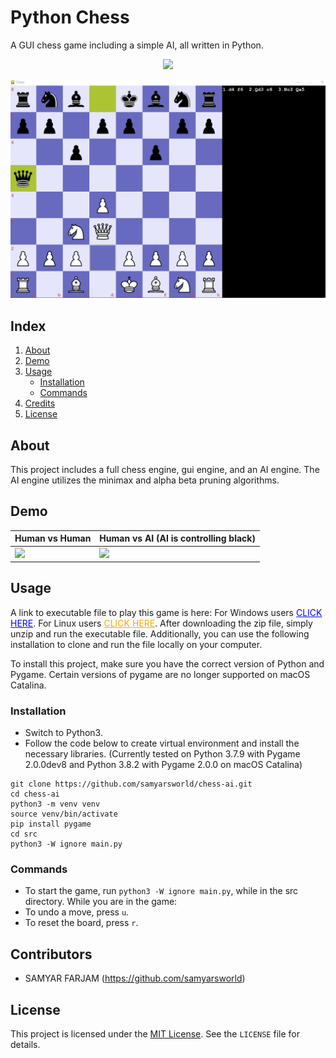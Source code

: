 # Python Chess
A GUI chess game including a simple AI, all written in Python.
<p align="center"><img src="https://media.giphy.com/media/v1.Y2lkPTc5MGI3NjExZWM4ZDAwYzg2OGJhNWNkZmIzMTUzZTc5NzZiNjEwMmZkYTdhNjU3NyZlcD12MV9pbnRlcm5hbF9naWZzX2dpZklkJmN0PWc/UemgyvVLgpZdmFz1AO/giphy.gif" width="1000"/>
</p>

<p align="center">
<img src="github-static/main.png" width="1000"/>
</p>



## Index
1. [About](#about)
2. [Demo](#demo)
3. [Usage](#usage)
    * [Installation](#installation)
    * [Commands](#commands)
4. [Credits](#credits)
5. [License](#license)

<a name="about"></a>
## About
This project includes a full chess engine, gui engine, and an AI engine. The AI engine utilizes the minimax and alpha beta pruning algorithms.

<a name="demo"></a>
## Demo
| Human vs Human   | Human vs AI (AI is controlling black)  |
|:----------------------|:------------------|
|<img src="https://media.giphy.com/media/v1.Y2lkPTc5MGI3NjExOWY4Mjg5YTdkNDczMDNhYzRiMDQ5YzdlMzU0YjM2OTUwZGIxMGU4ZSZlcD12MV9pbnRlcm5hbF9naWZzX2dpZklkJmN0PWc/EnyTrJyjjwTcAkM862/giphy.gif" width="500"  frameBorder="0" class="giphy-embed" allowFullScreen /> | <img src="https://media.giphy.com/media/YNZ1U9FB1VM9KDmdsG/giphy.gif" width="500" frameBorder="0" class="giphy-embed" allowFullScreen /> |


<a name="usage"></a>
## Usage
A link to executable file to play this game is here: For Windows users <a style="color:blue;" href="https://drive.google.com/file/d/1whberk3yM7k9m4i6Gn-LHCxXZ84Q8WeH/view?usp=share_link">CLICK HERE</a>. For Linux users <a style="color:orange;" href="https://drive.google.com/file/d/1acJsgsbm9qi27_SazzMhxmidVgkWVjsD/view?usp=share_link">CLICK HERE</a>. After downloading the zip file, simply unzip and run the executable file.
Additionally, you can use the following installation to clone and run the file locally on your computer.

To install this project, make sure you have the correct version of Python and Pygame. Certain versions of pygame are no longer supported on macOS Catalina.

<a name="installation"></a>
### Installation
- Switch to Python3.
- Follow the code below to create virtual environment and install the necessary libraries.
(Currently tested on Python 3.7.9 with Pygame 2.0.0dev8 and Python 3.8.2 with Pygame 2.0.0 on macOS Catalina)
```
git clone https://github.com/samyarsworld/chess-ai.git
cd chess-ai
python3 -m venv venv
source venv/bin/activate
pip install pygame
cd src
python3 -W ignore main.py
```

<a name="commands"></a>
### Commands
- To start the game, run `python3 -W ignore main.py`, while in the src directory. While you are in the game:
- To undo a move, press `u`.
- To reset the board, press `r`.

<a name="credits"></a>
## Contributors

- SAMYAR FARJAM (https://github.com/samyarsworld)

<a name="license"></a>
## License

This project is licensed under the [MIT License](https://opensource.org/licenses/MIT). See the `LICENSE` file for details.
